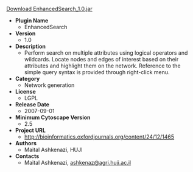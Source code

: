 <a href="EnhancedSearch_1.0.jar">Download EnhancedSearch_1.0.jar</a>

* __Plugin Name__
  * EnhancedSearch
* __Version__
  * 1.0
* __Description__
  * Perform search on multiple attributes using logical operators and wildcards. Locate nodes and edges of interest based on their attributes and highlight them on the network. Reference to the simple query syntax is provided through right-click menu.
* __Category__
  * Network generation
* __License__
  * LGPL
* __Release Date__
  * 2007-09-01
* __Minimum Cytoscape Version__
  * 2.5
* __Project URL__
  * http://bioinformatics.oxfordjournals.org/content/24/12/1465
* __Authors__
  * Maital Ashkenazi, HUJI
* __Contacts__
  * Maital Ashkenazi, ashkenaz@agri.huji.ac.il
